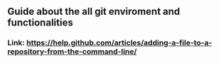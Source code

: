 ## Guide about the all git enviroment and functionalities

### Link: https://help.github.com/articles/adding-a-file-to-a-repository-from-the-command-line/
